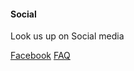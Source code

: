 #### Social

Look us up on Social media


[Facebook](https://www.facebook.com/groups/TheMinoxBeardSpot/)
[FAQ](https://www.beardwiki.com/minoxidil-faq)
